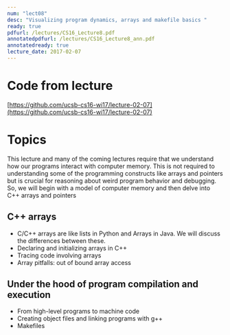 ```yaml
---
num: "lect08"
desc: "Visualizing program dynamics, arrays and makefile basics "
ready: true
pdfurl: /lectures/CS16_Lecture8.pdf
annotatedpdfurl: /lectures/CS16_Lecture8_ann.pdf
annotatedready: true
lecture_date: 2017-02-07 
---
```

# Code from lecture
[https://github.com/ucsb-cs16-wi17/lecture-02-07](https://github.com/ucsb-cs16-wi17/lecture-02-07)

# Topics
This lecture and many of the coming lectures require that we understand how our programs interact with computer memory. This is not required to understanding some of the programming constructs like arrays and pointers but is crucial for reasoning about weird program behavior and debugging. So, we will begin with a model of computer memory and then delve into C++ arrays and pointers

## C++ arrays
* C/C++ arrays are like lists in Python and Arrays in Java. We will discuss the differences between these.
* Declaring and initializing arrays in C++
* Tracing code involving arrays
* Array pitfalls: out of bound array access



## Under the hood of program compilation and execution
* From high-level programs to machine code
* Creating object files and linking programs with g++
* Makefiles

 









